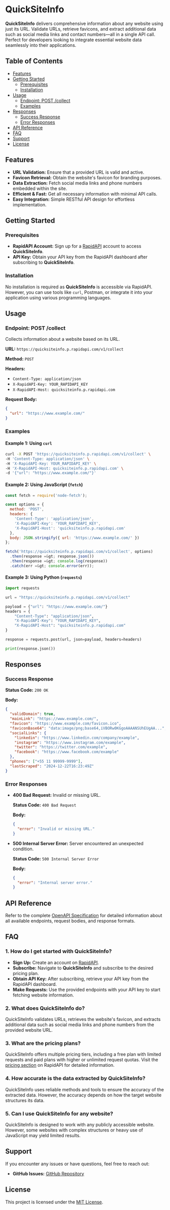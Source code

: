 # QuickSiteInfo

**QuickSiteInfo** delivers comprehensive information about any website using just its URL. Validate URLs, retrieve favicons, and extract additional data such as social media links and contact numbers—all in a single API call. Perfect for developers looking to integrate essential website data seamlessly into their applications.

## Table of Contents

- [Features](#features)
- [Getting Started](#getting-started)
  - [Prerequisites](#prerequisites)
  - [Installation](#installation)
- [Usage](#usage)
  - [Endpoint: POST /collect](#endpoint-post-collect)
  - [Examples](#examples)
- [Responses](#responses)
  - [Success Response](#success-response)
  - [Error Responses](#error-responses)
- [API Reference](#api-reference)
- [FAQ](#faq)
- [Support](#support)
- [License](#license)

## Features

- **URL Validation:** Ensure that a provided URL is valid and active.
- **Favicon Retrieval:** Obtain the website's favicon for branding purposes.
- **Data Extraction:** Fetch social media links and phone numbers embedded within the site.
- **Efficient & Fast:** Get all necessary information with minimal API calls.
- **Easy Integration:** Simple RESTful API design for effortless implementation.

## Getting Started

### Prerequisites

- **RapidAPI Account:** Sign up for a [RapidAPI](https://rapidapi.com/) account to access **QuickSiteInfo**.
- **API Key:** Obtain your API key from the RapidAPI dashboard after subscribing to **QuickSiteInfo**.

### Installation

No installation is required as **QuickSiteInfo** is accessible via RapidAPI. However, you can use tools like `curl`, Postman, or integrate it into your application using various programming languages.

## Usage

### Endpoint: POST /collect

Collects information about a website based on its URL.

**URL:** `https://quicksiteinfo.p.rapidapi.com/v1/collect`

**Method:** `POST`

**Headers:**

- `Content-Type: application/json`
- `X-RapidAPI-Key: YOUR_RAPIDAPI_KEY`
- `X-RapidAPI-Host: quicksiteinfo.p.rapidapi.com`

**Request Body:**

```json
{
  "url": "https://www.example.com/"
}
```

### Examples

#### Example 1: Using `curl`

```bash
curl -X POST 'https://quicksiteinfo.p.rapidapi.com/v1/collect' \
-H 'Content-Type: application/json' \
-H 'X-RapidAPI-Key: YOUR_RAPIDAPI_KEY' \
-H 'X-RapidAPI-Host: quicksiteinfo.p.rapidapi.com' \
-d '{"url": "https://www.example.com/"}'
```

#### Example 2: Using JavaScript (`fetch`)

```javascript
const fetch = require('node-fetch');

const options = {
  method: 'POST',
  headers: {
    'Content-Type': 'application/json',
    'X-RapidAPI-Key': 'YOUR_RAPIDAPI_KEY',
    'X-RapidAPI-Host': 'quicksiteinfo.p.rapidapi.com'
  },
  body: JSON.stringify({ url: 'https://www.example.com/' })
};

fetch('https://quicksiteinfo.p.rapidapi.com/v1/collect', options)
  .then(response =&gt; response.json())
  .then(response =&gt; console.log(response))
  .catch(err =&gt; console.error(err));
```

#### Example 3: Using Python (`requests`)

```python
import requests

url = "https://quicksiteinfo.p.rapidapi.com/v1/collect"

payload = {"url": "https://www.example.com/"}
headers = {
    "Content-Type": "application/json",
    "X-RapidAPI-Key": "YOUR_RAPIDAPI_KEY",
    "X-RapidAPI-Host": "quicksiteinfo.p.rapidapi.com"
}

response = requests.post(url, json=payload, headers=headers)

print(response.json())
```

## Responses

### Success Response

**Status Code:** `200 OK`

**Body:**

```json
{
  "validDomain": true,
  "mainLink": "https://www.example.com/",
  "favicon": "https://www.example.com/favicon.ico",
  "faviconBase64": "data:image/png;base64,iVBORw0KGgoAAAANSUhEUgAA...",
  "socialLinks": {
    "linkedin": "https://www.linkedin.com/company/example",
    "instagram": "https://www.instagram.com/example",
    "twitter": "https://twitter.com/example",
    "facebook": "https://www.facebook.com/example"
  },
  "phones": ["+55 11 99999-9999"],
  "lastScraped": "2024-12-22T16:23:49Z"
}
```

### Error Responses

- **400 Bad Request:** Invalid or missing URL.

  **Status Code:** `400 Bad Request`

  **Body:**

  ```json
  {
    "error": "Invalid or missing URL."
  }
  ```

- **500 Internal Server Error:** Server encountered an unexpected condition.

  **Status Code:** `500 Internal Server Error`

  **Body:**

  ```json
  {
    "error": "Internal server error."
  }
  ```

## API Reference

Refer to the complete [OpenAPI Specification](./openapi.yaml) for detailed information about all available endpoints, request bodies, and response formats.

## FAQ

### 1. How do I get started with QuickSiteInfo?

- **Sign Up:** Create an account on [RapidAPI](https://rapidapi.com/).
- **Subscribe:** Navigate to **QuickSiteInfo** and subscribe to the desired pricing plan.
- **Obtain API Key:** After subscribing, retrieve your API key from the RapidAPI dashboard.
- **Make Requests:** Use the provided endpoints with your API key to start fetching website information.

### 2. What does QuickSiteInfo do?

QuickSiteInfo validates URLs, retrieves the website's favicon, and extracts additional data such as social media links and phone numbers from the provided website URL.

### 3. What are the pricing plans?

QuickSiteInfo offers multiple pricing tiers, including a free plan with limited requests and paid plans with higher or unlimited request quotas. Visit the [pricing section](#pricing) on RapidAPI for detailed information.

### 4. How accurate is the data extracted by QuickSiteInfo?

QuickSiteInfo uses reliable methods and tools to ensure the accuracy of the extracted data. However, the accuracy depends on how the target website structures its data.

### 5. Can I use QuickSiteInfo for any website?

QuickSiteInfo is designed to work with any publicly accessible website. However, some websites with complex structures or heavy use of JavaScript may yield limited results.

## Support

If you encounter any issues or have questions, feel free to reach out:

- **GitHub Issues:** [GitHub Repository](https://github.com/EG-BOTZ/quicksiteinfo/issues)

## License

This project is licensed under the [MIT License](LICENSE).
